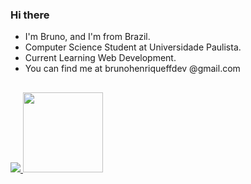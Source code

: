 ### Hi there

- I'm Bruno, and I'm from Brazil.
- Computer Science Student at Universidade Paulista.
- Current Learning Web Development.
- You can find me at brunohenriqueffdev @gmail.com

##

<div>
  <a href="https://github.com/brunohenriquef">
  <img height="" src="https://github-readme-stats.vercel.app/api?username=brunohenriquef&show_icons=true&theme=dark&include_all_commits=true&count_private=true">
  <img height="128" src="https://github-readme-stats.vercel.app/api/top-langs/?username=brunohenriquef&layout=compact&langs_count=7&theme=dark">
</div>

 
##
